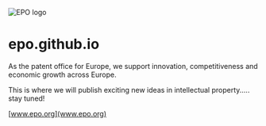 ![EPO logo](https://www.epo.org/images/logo.gif "EPO")
# epo.github.io

As the patent office for Europe, we support innovation, competitiveness and economic growth across Europe.  

This is where we will publish exciting new ideas in intellectual property..... stay tuned!

[www.epo.org](www.epo.org)
